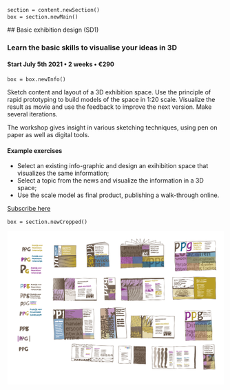 

<!-- SD1 -->

~~~
section = content.newSection()
box = section.newMain()
~~~
<a name="SD1"/>
## Basic exhibition design <span class="wcode">(SD1)</span>

### Learn the basic skills to visualise your ideas in 3D

#### Start July 5<span class="sup">th</span> 2021 • 2 weeks • €290

~~~
box = box.newInfo()
~~~

Sketch content and layout of a 3D exhibition space. Use the principle of rapid prototyping to build models of the space in 1:20 scale. Visualize the result as movie and use the feedback to improve the next version. Make several iterations.

The workshop gives insight in various sketching techniques, using pen on paper as well as digital tools.

#### Example exercises

* Select an existing info-graphic and design an exihibition space that visualizes the same information;
* Select a topic from the news and visualize the information in a 3D space;
* Use the scale model as final product, publishing a walk-through online.

<a href="https://docs.google.com/forms/d/1vLKGROUx03Sm3QGWEwuP1f7Uo1v4qQCmG1FlaxOT88A" target="external">Subscribe here</a>

~~~
box = section.newCropped()
~~~

![cover y=top](images/PPG_Schetsen_01.png)


